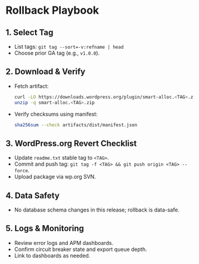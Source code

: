 # Rollback Playbook

## 1. Select Tag
- List tags: `git tag --sort=-v:refname | head`
- Choose prior GA tag (e.g., `v1.0.0`).

## 2. Download & Verify
- Fetch artifact:
  ```bash
  curl -LO https://downloads.wordpress.org/plugin/smart-alloc.<TAG>.zip
  unzip -q smart-alloc.<TAG>.zip
  ```
- Verify checksums using manifest:
  ```bash
  sha256sum --check artifacts/dist/manifest.json
  ```

## 3. WordPress.org Revert Checklist
- Update `readme.txt` stable tag to `<TAG>`.
- Commit and push tag: `git tag -f <TAG> && git push origin <TAG> --force`.
- Upload package via wp.org SVN.

## 4. Data Safety
- No database schema changes in this release; rollback is data-safe.

## 5. Logs & Monitoring
- Review error logs and APM dashboards.
- Confirm circuit breaker state and export queue depth.
- Link to dashboards as needed.
